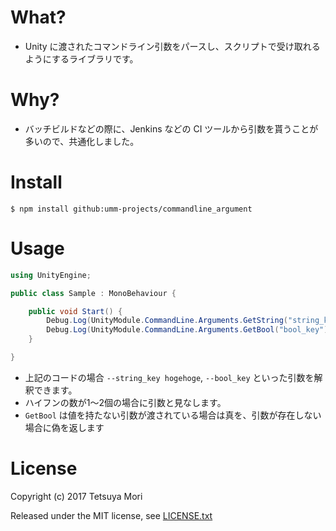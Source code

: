 # What?

* Unity に渡されたコマンドライン引数をパースし、スクリプトで受け取れるようにするライブラリです。

# Why?

* バッチビルドなどの際に、Jenkins などの CI ツールから引数を貰うことが多いので、共通化しました。

# Install

```shell
$ npm install github:umm-projects/commandline_argument
```

# Usage

```csharp
using UnityEngine;

public class Sample : MonoBehaviour {

    public void Start() {
        Debug.Log(UnityModule.CommandLine.Arguments.GetString("string_key"));
        Debug.Log(UnityModule.CommandLine.Arguments.GetBool("bool_key"));
    }

}
```

* 上記のコードの場合 `--string_key hogehoge`, `--bool_key` といった引数を解釈できます。
* ハイフンの数が1&#xff5e;2個の場合に引数と見なします。
* `GetBool` は値を持たない引数が渡されている場合は真を、引数が存在しない場合に偽を返します

# License

Copyright (c) 2017 Tetsuya Mori

Released under the MIT license, see [LICENSE.txt](LICENSE.txt)

